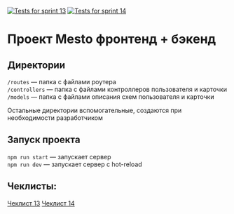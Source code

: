 [![Tests for sprint 13](https://github.com/cosmopolityan/express-mesto-gha/actions/workflows/tests-13-sprint.yml/badge.svg)](https://github.com/cosmopolityan/express-mesto-gha/actions/workflows/tests-13-sprint.yml)
[![Tests for sprint 14](https://github.com/cosmopolityan/express-mesto-gha/actions/workflows/tests-14-sprint.yml/badge.svg)](https://github.com/cosmopolityan/express-mesto-gha/actions/workflows/tests-14-sprint.yml)

# Проект Mesto фронтенд + бэкенд

## Директории

`/routes` — папка с файлами роутера  
`/controllers` — папка с файлами контроллеров пользователя и карточки   
`/models` — папка с файлами описания схем пользователя и карточки  
  
Остальные директории вспомогательные, создаются при необходимости разработчиком

## Запуск проекта

`npm run start` — запускает сервер   
`npm run dev` — запускает сервер с hot-reload

## Чеклисты:
[Чеклист 13](https://code.s3.yandex.net/web-developer/checklists/new-program/checklist-13/index.html)
[Чеклист 14](https://code.s3.yandex.net/web-developer/checklists/new-program/checklist-14/index.html)
